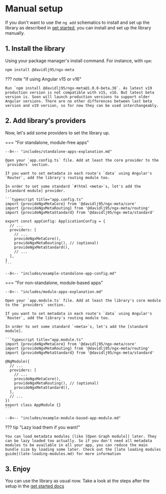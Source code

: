 # Manual setup

If you don't want to use the `ng add` schematics to install and set up the library as described in [get started](get-started.md), you can install and set up the library manually.

## 1. Install the library

Using your package manager's install command. For instance, with `npm`:

```shell
npm install @davidlj95/ngx-meta
```

??? note "If using Angular v15 or v16"

    Run `npm install @davidlj95/ngx-meta@1.0.0-beta.38`. As latest v19 production version is not compatible with v15, v16. But latest beta version is. Soon will launch production versions to support older Angular versions. There are no other differences between last beta version and v19 version, so for now they can be used interchangeably.

## 2. Add library's providers

Now, let's add some providers to set the library up.

=== "For standalone, module-free apps"

    --8<-- "includes/standalone-apps-explanation.md"

    Open your `app.config.ts` file. Add at least the core provider to the `providers` section.

    If you want to set metadata in each route's `data` using Angular's `Router`, add the library's routing module too.

    In order to set some standard `#!html <meta>`s, let's add the [standard module] provider.

    ```typescript title="app.config.ts"
    import {provideNgxMetaCore} from '@davidlj95/ngx-meta/core'
    import {provideNgxMetaRouting} from '@davidlj95/ngx-meta/routing'
    import {provideNgxMetaStandard} from '@davidlj95/ngx-meta/standard'

    export const appConfig: ApplicationConfig = {
      // ...
      providers: [
        // ...
        provideNgxMetaCore(),
        provideNgxMetaRouting(), // (optional)
        provideNgxMetaStandard(),
        // ...
      ],
    }
    ```

    --8<-- "includes/example-standalone-app-config.md"

=== "For non-standalone, module-based apps"

    --8<-- "includes/module-apps-explanation.md"

    Open your `app.module.ts` file. Add at least the library's core module to the `providers` section.

    If you want to set metadata in each route's `data` using Angular's `Router`, add the library's routing module too.

    In order to set some standard `<meta>`s, let's add the [standard module].

    ```typescript title="app.module.ts"
    import {provideNgxMetaCore} from '@davidlj95/ngx-meta/core'
    import {provideNgxMetaRouting} from '@davidlj95/ngx-meta/routing'
    import {provideNgxMetaStandard} from '@davidlj95/ngx-meta/standard'

    @NgModule({
      // ...
      providers: [
        // ...
        provideNgxMetaCore(),
        provideNgxMetaRouting(), // (optional)
        provideNgxMetaStandard(),
      ],
      // ...
    })
    export class AppModule {}
    ```

    --8<-- "includes/example-module-based-app-module.md"

??? tip "Lazy load them if you want!"

    You can load metadata modules (like [Open Graph module]) later. They can be lazy loaded too actually. So if you don't need all metadata modules to be available in all your app, you can reduce the main bundle size by loading some later. Check out the [late loading modules guide](late-loading-modules.md) for more information

## 3. Enjoy

You can use the library as usual now. Take a look at the steps after the setup in the [get started docs](get-started.md)
